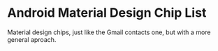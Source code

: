# Android Material Design Chip List
Material design chips, just like the Gmail contacts one, but with a more general aproach.


